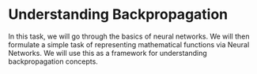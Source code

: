# Understanding Backpropagation
In this task, we will go through the basics of neural networks. We will then formulate a simple task of representing mathematical functions via Neural Networks. We will use this as a framework for understanding backpropagation concepts.
